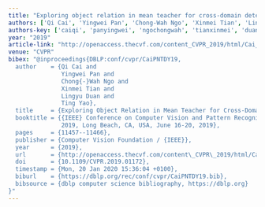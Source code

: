```yaml
---
title: "Exploring object relation in mean teacher for cross-domain detection"
authors: ['Qi Cai', 'Yingwei Pan', 'Chong-Wah Ngo', 'Xinmei Tian', 'Lingyu Duan', 'Ting Yao']
authors-key: ['caiqi', 'panyingwei', 'ngochongwah', 'tianxinmei', 'duanlingyu', 'yaoting']
year: "2019"
article-link: "http://openaccess.thecvf.com/content_CVPR_2019/html/Cai_Exploring_Object_Relation_in_Mean_Teacher_for_Cross-Domain_Detection_CVPR_2019_paper.html"
venue: "CVPR"
bibex: "@inproceedings{DBLP:conf/cvpr/CaiPNTDY19,
  author    = {Qi Cai and
               Yingwei Pan and
               Chong{-}Wah Ngo and
               Xinmei Tian and
               Lingyu Duan and
               Ting Yao},
  title     = {Exploring Object Relation in Mean Teacher for Cross-Domain Detection},
  booktitle = {{IEEE} Conference on Computer Vision and Pattern Recognition, {CVPR}
               2019, Long Beach, CA, USA, June 16-20, 2019},
  pages     = {11457--11466},
  publisher = {Computer Vision Foundation / {IEEE}},
  year      = {2019},
  url       = {http://openaccess.thecvf.com/content\_CVPR\_2019/html/Cai\_Exploring\_Object\_Relation\_in\_Mean\_Teacher\_for\_Cross-Domain\_Detection\_CVPR\_2019\_paper.html},
  doi       = {10.1109/CVPR.2019.01172},
  timestamp = {Mon, 20 Jan 2020 15:36:04 +0100},
  biburl    = {https://dblp.org/rec/conf/cvpr/CaiPNTDY19.bib},
  bibsource = {dblp computer science bibliography, https://dblp.org}
}"
---
```

